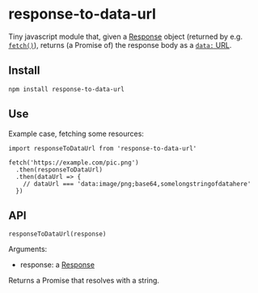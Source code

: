 # response-to-data-url

Tiny javascript module that, given a [Response][] object (returned by e.g.
[`fetch()`][fetch]), returns (a Promise of) the response body as a [`data:` URL][dataURL].


## Install

`npm install response-to-data-url`


## Use

Example case, fetching some resources:
```
import responseToDataUrl from 'response-to-data-url'

fetch('https://example.com/pic.png')
  .then(responseToDataUrl)
  .then(dataUrl => {
    // dataUrl === 'data:image/png;base64,somelongstringofdatahere'
  })
```


## API

`responseToDataUrl(response)`

Arguments:
 - response: a [Response][]

Returns a Promise that resolves with a string.


[Response]: https://developer.mozilla.org/en-US/docs/Web/API/Response
[fetch]: https://developer.mozilla.org/en-US/docs/Web/API/WindowOrWorkerGlobalScope/fetch
[dataURL]: https://tools.ietf.org/html/rfc2397
